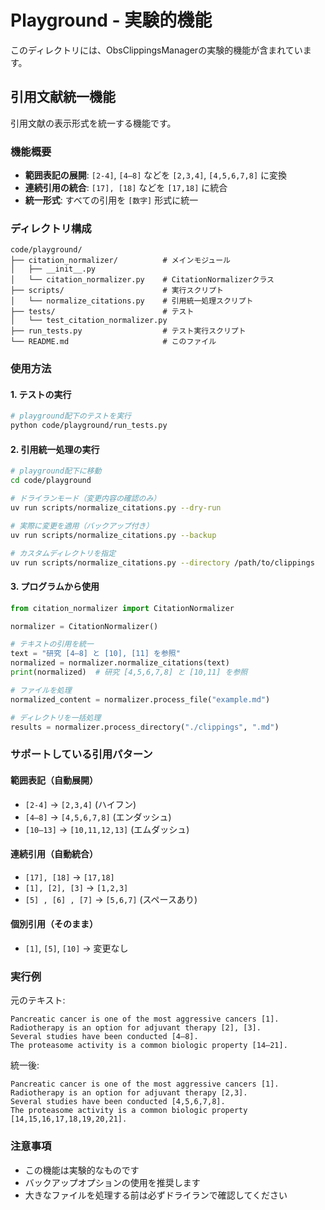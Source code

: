 # Playground - 実験的機能

このディレクトリには、ObsClippingsManagerの実験的機能が含まれています。

## 引用文献統一機能

引用文献の表示形式を統一する機能です。

### 機能概要

- **範囲表記の展開**: `[2-4]`, `[4–8]` などを `[2,3,4]`, `[4,5,6,7,8]` に変換
- **連続引用の統合**: `[17], [18]` などを `[17,18]` に統合
- **統一形式**: すべての引用を `[数字]` 形式に統一

### ディレクトリ構成

```
code/playground/
├── citation_normalizer/          # メインモジュール
│   ├── __init__.py
│   └── citation_normalizer.py    # CitationNormalizerクラス
├── scripts/                      # 実行スクリプト
│   └── normalize_citations.py    # 引用統一処理スクリプト
├── tests/                        # テスト
│   └── test_citation_normalizer.py
├── run_tests.py                  # テスト実行スクリプト
└── README.md                     # このファイル
```

### 使用方法

#### 1. テストの実行

```bash
# playground配下のテストを実行
python code/playground/run_tests.py
```

#### 2. 引用統一処理の実行

```bash
# playground配下に移動
cd code/playground

# ドライランモード（変更内容の確認のみ）
uv run scripts/normalize_citations.py --dry-run

# 実際に変更を適用（バックアップ付き）
uv run scripts/normalize_citations.py --backup

# カスタムディレクトリを指定
uv run scripts/normalize_citations.py --directory /path/to/clippings
```

#### 3. プログラムから使用

```python
from citation_normalizer import CitationNormalizer

normalizer = CitationNormalizer()

# テキストの引用を統一
text = "研究 [4–8] と [10], [11] を参照"
normalized = normalizer.normalize_citations(text)
print(normalized)  # 研究 [4,5,6,7,8] と [10,11] を参照

# ファイルを処理
normalized_content = normalizer.process_file("example.md")

# ディレクトリを一括処理
results = normalizer.process_directory("./clippings", ".md")
```

### サポートしている引用パターン

#### 範囲表記（自動展開）
- `[2-4]` → `[2,3,4]` (ハイフン)
- `[4–8]` → `[4,5,6,7,8]` (エンダッシュ)
- `[10—13]` → `[10,11,12,13]` (エムダッシュ)

#### 連続引用（自動統合）
- `[17], [18]` → `[17,18]`
- `[1], [2], [3]` → `[1,2,3]`
- `[5] , [6] , [7]` → `[5,6,7]` (スペースあり)

#### 個別引用（そのまま）
- `[1]`, `[5]`, `[10]` → 変更なし

### 実行例

元のテキスト:
```
Pancreatic cancer is one of the most aggressive cancers [1]. 
Radiotherapy is an option for adjuvant therapy [2], [3]. 
Several studies have been conducted [4–8]. 
The proteasome activity is a common biologic property [14–21].
```

統一後:
```
Pancreatic cancer is one of the most aggressive cancers [1]. 
Radiotherapy is an option for adjuvant therapy [2,3]. 
Several studies have been conducted [4,5,6,7,8]. 
The proteasome activity is a common biologic property [14,15,16,17,18,19,20,21].
```

### 注意事項

- この機能は実験的なものです
- バックアップオプションの使用を推奨します
- 大きなファイルを処理する前は必ずドライランで確認してください 